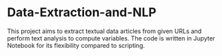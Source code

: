# Data-Extraction-and-NLP
This project aims to extract textual data articles from given URLs and perform text analysis to compute variables. The code is written in Jupyter Notebook for its flexibility compared to scripting.
